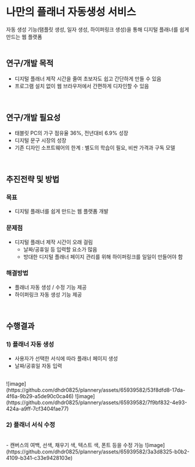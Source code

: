 # 나만의 플래너 자동생성 서비스
자동 생성 기능(탬플릿 생성, 일자 생성, 하이퍼링크 생성)을 통해 디지털 플래너를 쉽게 만드는 웹 플랫폼
<br/> 
<br/> 

## 연구/개발 목적
* 디지털 플래너 제작 시간을 줄여 초보자도 쉽고 간단하게 만들 수 있음
* 프로그램 설치 없이 웹 브라우저에서 간편하게 디자인할 수 있음
<br/> 

## 연구/개발 필요성
* 태블릿 PC의 가구 점유율 36%, 전년대비 6.9% 성장
* 디지털 문구 시장의 성장
* 기존 디자인 소프트웨어의 한계 : 별도의 학습이 필요, 비싼 가격과 구독 모델
<br/>

## 추진전략 및 방법
### 목표
* 디지털 플래너를 쉽게 만드는 웹 플랫폼 개발
### 문제점
* 디지털 플래너 제작 시간이 오래 걸림
  * 날짜/공휴일 등 입력할 요소가 많음
  * 방대한 디지털 플래너 페이지 관리를 위해 하이퍼링크를 일일이 만들어야 함
### 해결방법
* 플래너 자동 생성 / 수정 기능 제공
* 하이퍼링크 자동 생성 기능 제공
<br/>

## 수행결과
### 1) 플래너 자동 생성
* 사용자가 선택한 서식에 따라 플래너 페이지 생성
* 날짜/공휴일 자동 입력
<br/>
![image](https://github.com/dhdr0825/plannery/assets/65939582/53f8dfd8-17da-4f6a-9b29-a5de90c0ca46)
![image](https://github.com/dhdr0825/plannery/assets/65939582/7f9bf832-4e93-424a-a9ff-7cf3404fae77)

### 2) 플래너 서식 수정
<br/>
- 캔버스의 여백, 선색, 채우기 색, 텍스트 색, 폰트 등을 수정 가능
![image](https://github.com/dhdr0825/plannery/assets/65939582/3a3d8325-b0b2-4109-b341-c33e9428103e)
















